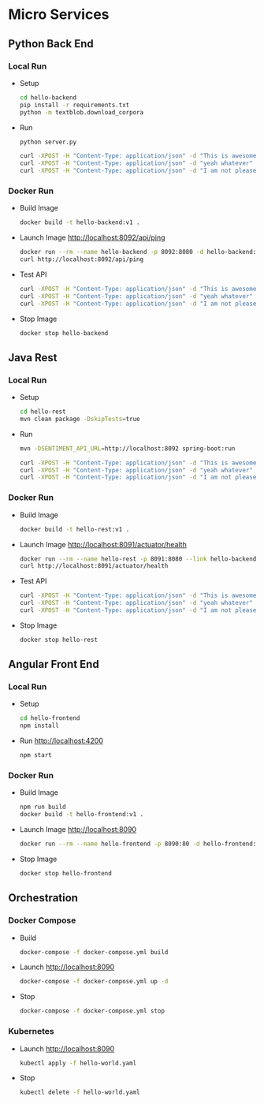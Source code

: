 # Micro Services

## Python Back End

### Local Run

* Setup
    ```bash
    cd hello-backend
    pip install -r requirements.txt
    python -m textblob.download_corpora
    ```
* Run
    ```bash
    python server.py
 
    curl -XPOST -H "Content-Type: application/json" -d "This is awesome" http://localhost:8080/api/textblob
    curl -XPOST -H "Content-Type: application/json" -d "yeah whatever" http://localhost:8080/api/textblob
    curl -XPOST -H "Content-Type: application/json" -d "I am not pleased" http://localhost:8080/api/textblob
    ```
### Docker Run

* Build Image
    ```bash
    docker build -t hello-backend:v1 .
    ```
* Launch Image [http://localhost:8092/api/ping](http://localhost:8092/api/ping)
    ```bash
    docker run --rm --name hello-backend -p 8092:8080 -d hello-backend:v1
    curl http://localhost:8092/api/ping
    ```
* Test API
    ```bash
    curl -XPOST -H "Content-Type: application/json" -d "This is awesome" http://localhost:8092/api/textblob
    curl -XPOST -H "Content-Type: application/json" -d "yeah whatever" http://localhost:8092/api/textblob
    curl -XPOST -H "Content-Type: application/json" -d "I am not pleased" http://localhost:8092/api/textblob
    ```
* Stop Image
    ```bash
    docker stop hello-backend
    ```

## Java Rest

### Local Run

* Setup
    ```bash
    cd hello-rest
    mvn clean package -DskipTests=true
    ```
* Run
    ```bash
    mvn -DSENTIMENT_API_URL=http://localhost:8092 spring-boot:run
 
    curl -XPOST -H "Content-Type: application/json" -d "This is awesome" http://localhost:8080/api/sentiment-analyze
    curl -XPOST -H "Content-Type: application/json" -d "yeah whatever" http://localhost:8080/api/sentiment-analyze
    curl -XPOST -H "Content-Type: application/json" -d "I am not pleased" http://localhost:8080/api/sentiment-analyze
    ```
### Docker Run

* Build Image
    ```bash
    docker build -t hello-rest:v1 .
    ```
* Launch Image [http://localhost:8091/actuator/health](http://localhost:8091/actuator/health)
    ```bash
    docker run --rm --name hello-rest -p 8091:8080 --link hello-backend -d hello-rest:v1
    curl http://localhost:8091/actuator/health
    ```
* Test API
    ```bash
    curl -XPOST -H "Content-Type: application/json" -d "This is awesome" http://localhost:8091/api/sentiment-analyze
    curl -XPOST -H "Content-Type: application/json" -d "yeah whatever" http://localhost:8091/api/sentiment-analyze
    curl -XPOST -H "Content-Type: application/json" -d "I am not pleased" http://localhost:8091/api/sentiment-analyze
    ```
* Stop Image
    ```bash
    docker stop hello-rest
    ```

## Angular Front End

### Local Run

* Setup
    ```bash
    cd hello-frontend
    npm install
    ```
* Run [http://localhost:4200](http://localhost:4200)
    ```bash
    npm start
    ```
### Docker Run

* Build Image
    ```bash
    npm run build
    docker build -t hello-frontend:v1 .
    ```
* Launch Image [http://localhost:8090](http://localhost:8090)
    ```bash
    docker run --rm --name hello-frontend -p 8090:80 -d hello-frontend:v1
    ```
* Stop Image
    ```bash
    docker stop hello-frontend
    ```

## Orchestration

### Docker Compose
* Build
    ```bash
    docker-compose -f docker-compose.yml build
    ```
* Launch [http://localhost:8090](http://localhost:8090)
    ```bash
    docker-compose -f docker-compose.yml up -d
    ```
* Stop
    ```bash
    docker-compose -f docker-compose.yml stop
    ```

### Kubernetes
* Launch [http://localhost:8090](http://localhost:8090)
    ```bash
    kubectl apply -f hello-world.yaml
    ```
* Stop
    ```bash
    kubectl delete -f hello-world.yaml
    ```

